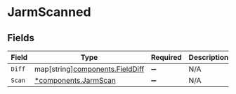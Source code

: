 # JarmScanned


## Fields

| Field                                                                   | Type                                                                    | Required                                                                | Description                                                             |
| ----------------------------------------------------------------------- | ----------------------------------------------------------------------- | ----------------------------------------------------------------------- | ----------------------------------------------------------------------- |
| `Diff`                                                                  | map[string][components.FieldDiff](../../models/components/fielddiff.md) | :heavy_minus_sign:                                                      | N/A                                                                     |
| `Scan`                                                                  | [*components.JarmScan](../../models/components/jarmscan.md)             | :heavy_minus_sign:                                                      | N/A                                                                     |